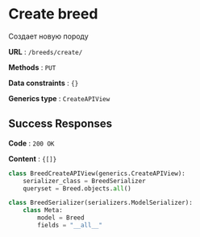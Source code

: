 # Create breed

Создает новую породу

**URL** : `/breeds/create/`

**Methods** : `PUT`

**Data constraints** : `{}`

**Generics type** : `CreateAPIView`

## Success Responses

**Code** : `200 OK`

**Content** : `{[]}`

```python
class BreedCreateAPIView(generics.CreateAPIView):
    serializer_class = BreedSerializer
    queryset = Breed.objects.all()
```

```python
class BreedSerializer(serializers.ModelSerializer):
    class Meta:
        model = Breed
        fields = "__all__"
```